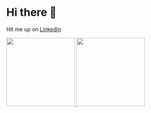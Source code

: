 # Hi there 👋

Hit me up on [Linkedin](https://www.linkedin.com/in/muh-alief-akbar-9ba650205/)

<p align="left">
<a href="https://github.com/alibarmonster">
  <img height="180em" src="https://github-readme-stats-eight-theta.vercel.app/api?username=alibarmonster&show_icons=true&theme=algolia&include_all_commits=true&count_private=true"/>
  <img height="180em" src="https://github-readme-stats-eight-theta.vercel.app/api/top-langs/?username=alibarrs&layout=compact&langs_count=8&theme=algolia"/>
</a>
</p>


<!--
**Alibarrs/alibarrs** is a ✨ _special_ ✨ repository because its `README.md` (this file) appears on your GitHub profile.

Here are some ideas to get you started:

- 🔭 I’m currently working on ...
- 🌱 I’m currently learning ...
- 👯 I’m looking to collaborate on ...
- 🤔 I’m looking for help with ...
- 💬 Ask me about ...
- 📫 How to reach me: ...
- 😄 Pronouns: ...
- ⚡ Fun fact: ...
-->
